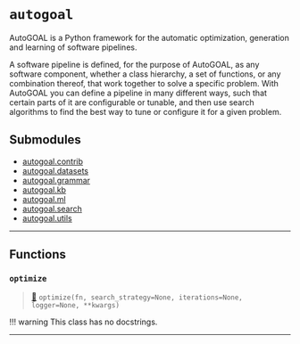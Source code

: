 # `autogoal`

AutoGOAL is a Python framework for the automatic optimization, generation and learning of software pipelines.

A software pipeline is defined, for the purpose of AutoGOAL, as any software component, whether a class hierarchy,
a set of functions, or any combination thereof, that work together to solve a specific problem.
With AutoGOAL you can define a pipeline in many different ways, such that certain parts of it are configurable or
tunable, and then use search algorithms to find the best way to tune or configure it for a given problem.

## Submodules

* [autogoal.contrib](/api/autogoal.contrib/)
* [autogoal.datasets](/api/autogoal.datasets/)
* [autogoal.grammar](/api/autogoal.grammar/)
* [autogoal.kb](/api/autogoal.kb/)
* [autogoal.ml](/api/autogoal.ml/)
* [autogoal.search](/api/autogoal.search/)
* [autogoal.utils](/api/autogoal.utils/)

---

## Functions

### `optimize`

> [📝](https://github.com/autogoal/autogoal/blob/master/autogoal/utils/_helpers.py#L40)
> `optimize(fn, search_strategy=None, iterations=None, logger=None, **kwargs)`


!!! warning
    This class has no docstrings.


---
